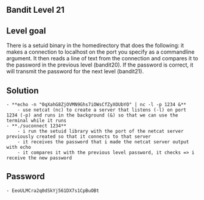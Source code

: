 ## Bandit Level 21

## Level goal
There is a setuid binary in the homedirectory that does the following: it makes a connection to localhost on the port you specify as a commandline argument. It then reads a line of text from the connection and compares it to the password in the previous level (bandit20). If the password is correct, it will transmit the password for the next level (bandit21).

## Solution
    - **echo -n "0qXahG8ZjOVMN9Ghs7iOWsCfZyXOUbYO" | nc -l -p 1234 &**
	    - use netcat (nc) to create a server that listens (-l) on port 1234 (-p) and runs in the background (&) so that we can use the terminal while it runs
    - **./suconnect 1234** 
	    - i run the setuid library with the port of the netcat server previously created so that it connects to that server
	    - it receives the password that i made the netcat server output with echo
	    - it compares it with the previous level password, it checks => i receive the new password

## Password
    - EeoULMCra2q0dSkYj561DX7s1CpBuOBt
